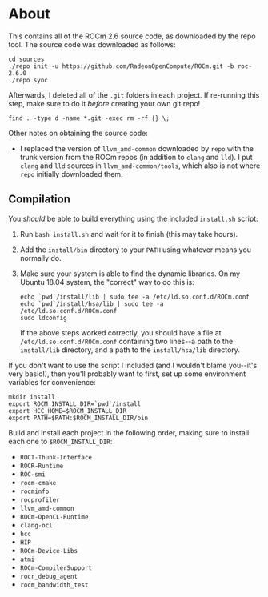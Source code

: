 About
=====

This contains all of the ROCm 2.6 source code, as downloaded by the repo tool.
The source code was downloaded as follows:
```
cd sources
./repo init -u https://github.com/RadeonOpenCompute/ROCm.git -b roc-2.6.0
./repo sync
```

Afterwards, I deleted all of the `.git` folders in each project. If re-running
this step, make sure to do it *before* creating your own git repo!
```
find . -type d -name *.git -exec rm -rf {} \;
```

Other notes on obtaining the source code:

 - I replaced the version of `llvm_amd-common` downloaded by `repo` with the
   trunk version from the ROCm repos (in addition to `clang` and `lld`). I put
   `clang` and `lld` sources in `llvm_amd-common/tools`, which also is not
   where `repo` initially downloaded them.

Compilation
-----------

You *should* be able to build everything using the included `install.sh`
script:

 1. Run `bash install.sh` and wait for it to finish (this may take hours).

 2. Add the `install/bin` directory to your `PATH` using whatever means you
    normally do.

 3. Make sure your system is able to find the dynamic libraries. On my
    Ubuntu 18.04 system, the "correct" way to do this is:
    ```
    echo `pwd`/install/lib | sudo tee -a /etc/ld.so.conf.d/ROCm.conf
    echo `pwd`/install/hsa/lib | sudo tee -a /etc/ld.so.conf.d/ROCm.conf
    sudo ldconfig
    ```
    If the above steps worked correctly, you should have a file at
    `/etc/ld.so.conf.d/ROCm.conf` containing two lines--a path to the
    `install/lib` directory, and a path to the `install/hsa/lib` directory.

If you don't want to use the script I included (and I wouldn't blame you--it's
very basic!), then you'll probably want to first, set up some environment
variables for convenience:
```
mkdir install
export ROCM_INSTALL_DIR=`pwd`/install
export HCC_HOME=$ROCM_INSTALL_DIR
export PATH=$PATH:$ROCM_INSTALL_DIR/bin
```

Build and install each project in the following order, making sure to install
each one to `$ROCM_INSTALL_DIR`:

 - `ROCT-Thunk-Interface`
 - `ROCR-Runtime`
 - `ROC-smi`
 - `rocm-cmake`
 - `rocminfo`
 - `rocprofiler`
 - `llvm_amd-common`
 - `ROCm-OpenCL-Runtime`
 - `clang-ocl`
 - `hcc`
 - `HIP`
 - `ROCm-Device-Libs`
 - `atmi`
 - `ROCm-CompilerSupport`
 - `rocr_debug_agent`
 - `rocm_bandwidth_test`
